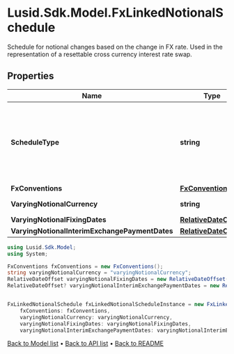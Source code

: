 # Lusid.Sdk.Model.FxLinkedNotionalSchedule
Schedule for notional changes based on the change in FX rate.  Used in the representation of a resettable cross currency interest rate swap.

## Properties

Name | Type | Description | Notes
------------ | ------------- | ------------- | -------------
**ScheduleType** | **string** | The available values are: FixedSchedule, FloatSchedule, OptionalitySchedule, StepSchedule, Exercise, FxRateSchedule, FxLinkedNotionalSchedule, BondConversionSchedule, Invalid | 
**FxConventions** | [**FxConventions**](FxConventions.md) |  | 
**VaryingNotionalCurrency** | **string** | The currency of the varying notional amount. | 
**VaryingNotionalFixingDates** | [**RelativeDateOffset**](RelativeDateOffset.md) |  | 
**VaryingNotionalInterimExchangePaymentDates** | [**RelativeDateOffset**](RelativeDateOffset.md) |  | [optional] 

```csharp
using Lusid.Sdk.Model;
using System;

FxConventions fxConventions = new FxConventions();
string varyingNotionalCurrency = "varyingNotionalCurrency";
RelativeDateOffset varyingNotionalFixingDates = new RelativeDateOffset();
RelativeDateOffset? varyingNotionalInterimExchangePaymentDates = new RelativeDateOffset();


FxLinkedNotionalSchedule fxLinkedNotionalScheduleInstance = new FxLinkedNotionalSchedule(
    fxConventions: fxConventions,
    varyingNotionalCurrency: varyingNotionalCurrency,
    varyingNotionalFixingDates: varyingNotionalFixingDates,
    varyingNotionalInterimExchangePaymentDates: varyingNotionalInterimExchangePaymentDates);
```

[Back to Model list](../README.md#documentation-for-models) &#8226; [Back to API list](../README.md#documentation-for-api-endpoints) &#8226; [Back to README](../README.md)
